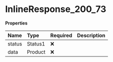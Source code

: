 # InlineResponse_200_73

**Properties**

| Name   | Type    | Required | Description |
| :----- | :------ | :------- | :---------- |
| status | Status1 | ❌       |             |
| data   | Product | ❌       |             |

